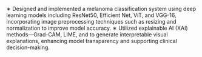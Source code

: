 ∗ Designed and implemented a melanoma classification system using deep learning models including ResNet50, Efficient Net, ViT, and VGG-16, incorporating image preprocessing techniques such as resizing and normalization to improve model accuracy.
∗ Utilized explainable AI (XAI) methods—Grad-CAM, LIME, and  to generate interpretable visual explanations, enhancing model transparency and supporting clinical decision-making.
